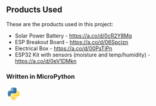 ## Products Used

These are the products used in this project:

- Solar Power Battery - https://a.co/d/0cR2Y8Mq
- ESP Breakout Board - https://a.co/d/06Spcjzn
- Electrical Box - https://a.co/d/00PsTiPn
- ESP32 Kit with sensors (moisture and temp/humidity) - https://a.co/d/0eV1DMkn

<h3 align="left">Written in MicroPython</h3>
<p align="left"> <a href="https://www.python.org" target="_blank" rel="noreferrer"> <img src="https://raw.githubusercontent.com/devicons/devicon/master/icons/python/python-original.svg" alt="python" width="40" height="40"/> </a> </p>
